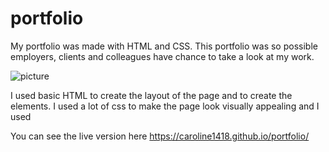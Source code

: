 # portfolio

My portfolio was made with HTML and CSS. This portfolio was so possible employers, clients and colleagues have chance to take a look at my work.

![picture](img/portfolio-screenshot.png)

I used basic HTML to create the layout of the page and to create the elements. I used a lot of css to make the page look visually appealing and I used 

You can see the live version here https://caroline1418.github.io/portfolio/

